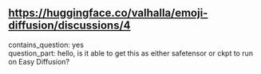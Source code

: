 ## https://huggingface.co/valhalla/emoji-diffusion/discussions/4

contains_question: yes  
question_part: hello, is it able to get this as either safetensor or ckpt to run on Easy Diffusion?